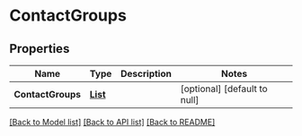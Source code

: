 # ContactGroups
## Properties

| Name | Type | Description | Notes |
|------------ | ------------- | ------------- | -------------|
| **ContactGroups** | [**List**](ContactGroup.md) |  | [optional] [default to null] |

[[Back to Model list]](../README.md#documentation-for-models) [[Back to API list]](../README.md#documentation-for-api-endpoints) [[Back to README]](../README.md)

